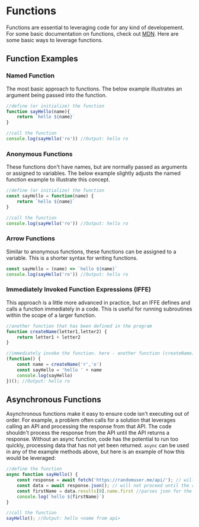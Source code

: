 
# Functions

Functions are essential to leveraging code for any kind of developement. For some basic documentation on functions, check out [MDN](https://developer.mozilla.org/en-US/docs/Web/JavaScript/Reference/Functions). Here are some basic ways to leverage functions.

## Function Examples

### Named Function

The most basic approach to functions. The below example illustrates an argument being passed into the function.
```js
//define (or initialize) the function
function sayHello(name){
    return `hello ${name}`
}

//call the function
console.log(sayHello('ro')) //Output: hello ro
```

### Anonymous Functions

These functions don't have names, but are normally passed as arguments or assigned to variables. The below example slightly adjusts the named function example to illustrate this concept.
```js
//define (or initialize) the function
const sayHello = function(name) {
    return `hello ${name}`
}

//call the function
console.log(sayHello('ro')) //Output: hello ro
```

### Arrow Functions
Similar to anonymous functions, these functions can be assigned to a variable. This is a shorter syntax for writing functions.
```js
const sayHello = (name) => `hello ${name}`
console.log(sayHello('ro')) //Output: hello ro
```

### Immediately Invoked Function Expressions (IFFE)
This approach is a little more advanced in practice, but an IFFE defines and calls a function immediately in a code. This is useful for running subroutines within the scope of a larger function.
```js
//another function that has been defined in the program
function createName(letter1,letter2) {
    return letter1 + letter2
}

//immediately invoke the function. here - another function (createName) is being called and the results are being handled in this IIFE
(function() {
    const name = createName('r','o')
    const sayHello = 'hello ' + name
    console.log(sayHello)
})(); //Output: hello ro
```

## Asynchronous Functions
Asynchronous functions make it easy to ensure code isn't executing out of order. For example, a problem often calls for a solution that leverages calling an API and processing the response from that API. The code shouldn't process the response from the API until the API returns a response. Without an async function, code has the potential to run too quickly, processing data that has not yet been returned. `async` can be used in any of the example methods above, but here is an example of how this would be leveraged:
```js
//define the function
async function sayHello() {
    const response = await fetch('https://randomuser.me/api/'); // will not proceed until fetch returns response from api
    const data = await response.json(); // will not proceed until the response from the api is parseable json
    const firstName = data.results[0].name.first //parses json for the first name
    console.log(`hello ${firstName}`)
}

//call the function
sayHello(); //Output: hello <name from api>
```
